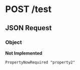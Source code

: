 # **POST** /test

## JSON Request

### Object

**Not Implemented**

    PropertyNowRequired "property2"
